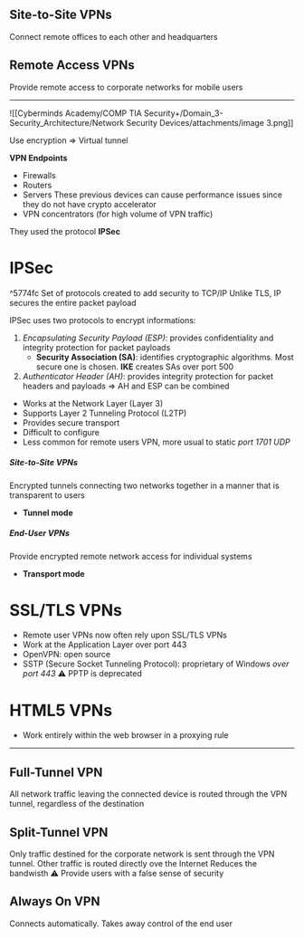 ## Site-to-Site VPNs
Connect remote offices to each other and headquarters

## Remote Access VPNs
Provide remote access to corporate networks for mobile users

---
![[Cyberminds Academy/COMP TIA Security+/Domain_3-Security_Architecture/Network Security Devices/attachments/image 3.png]]

Use encryption => Virtual tunnel

**VPN Endpoints**
- Firewalls
- Routers
- Servers
These previous devices can cause performance issues since they do not have crypto accelerator
- VPN concentrators (for high volume of VPN traffic)

They used the protocol **IPSec**

# IPSec

^5774fc
Set of protocols created to add security to TCP/IP
Unlike TLS, IP secures the entire packet payload

IPSec uses two protocols to encrypt informations:
1. *Encapsulating Security Payload (ESP)*: provides confidentiality and integrity protection for packet payloads
	- **Security Association (SA)**: identifies cryptographic algorithms. Most secure one is chosen. **IKE** creates SAs over port 500
2. *Authenticator Header (AH)*: provides integrity protection for packet headers and payloads
=> AH and ESP can be combined


- Works at the Network Layer (Layer 3)
- Supports Layer 2 Tunneling Protocol (L2TP)
- Provides secure transport
- Difficult to configure
- Less common for remote users VPN, more usual to static
*port 1701 UDP*
##### Site-to-Site VPNs
Encrypted tunnels connecting two networks together in a manner that is transparent to users
- **Tunnel mode**
##### End-User VPNs
Provide encrypted remote network access for individual systems
- **Transport mode**
# SSL/TLS VPNs

- Remote user VPNs now often rely upon SSL/TLS VPNs
- Work at the Application Layer over port 443
- OpenVPN: open source
- SSTP (Secure Socket Tunneling Protocol): proprietary of Windows *over port 443*
⚠ PPTP is deprecated
# HTML5 VPNs

- Work entirely within the web browser in  a proxying rule
---

## Full-Tunnel VPN

All network traffic leaving the connected device is routed through the VPN tunnel, regardless of the destination

## Split-Tunnel VPN

Only traffic destined for the corporate network is sent through the VPN tunnel. Other traffic is routed directly ove the Internet
Reduces the bandwisth
⚠ Provide users with a false sense of security

## Always On VPN

Connects automatically. Takes away control of the end user